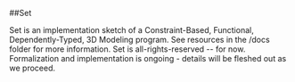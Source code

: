 ##Set


Set is an implementation sketch of a Constraint-Based, Functional, Dependently-Typed, 3D Modeling program. See resources in the /docs folder for more information. Set is all-rights-reserved -- for now. Formalization and implementation is ongoing - details will be fleshed out as we proceed.